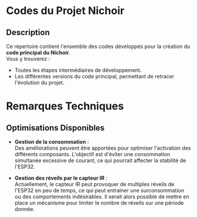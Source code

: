 # Codes du Projet Nichoir

## Description

Ce répertoire contient l'ensemble des codes développés pour la création du **code principal du Nichoir**.  
Vous y trouverez :  
- Toutes les étapes intermédiaires de développement.  
- Les différentes versions du code principal, permettant de retracer l'évolution du projet.
  

# Remarques Techniques

## Optimisations Disponibles

- **Gestion de la consommation** :  
  Des améliorations peuvent être apportées pour optimiser l'activation des différents composants. L'objectif est d'éviter une consommation simultanée excessive de courant, ce qui pourrait affecter la stabilité de l'ESP32.

- **Gestion des réveils par le capteur IR** :  
  Actuellement, le capteur IR peut provoquer de multiples réveils de l'ESP32 en peu de temps, ce qui peut entraîner une surconsommation ou des comportements indésirables. Il serait alors possible de mettre en place un mécanisme pour limiter le nombre de réveils sur une période donnée.
